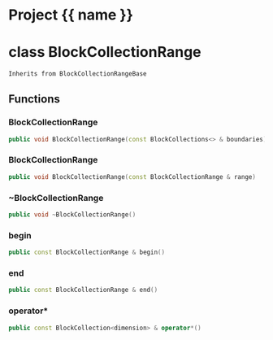 <script setup>
import {useRoute} from 'vitepress'
const {path} = useRoute()
const tokens = path.split('/')
const words = tokens[2].split('-');
for (let i = 0; i < words.length; i++) {
    words[i] = words[i].charAt(0).toUpperCase() + words[i].slice(1);
    words[i] = words[i].replace('geode', 'Geode')
}
const name = words.join('-');
</script>
# Project {{ name }}

# class BlockCollectionRange


```cpp
Inherits from BlockCollectionRangeBase
```



## Functions

### BlockCollectionRange

```cpp
public void BlockCollectionRange(const BlockCollections<> & boundaries)
```


### BlockCollectionRange

```cpp
public void BlockCollectionRange(const BlockCollectionRange & range)
```


### ~BlockCollectionRange

```cpp
public void ~BlockCollectionRange()
```


### begin

```cpp
public const BlockCollectionRange & begin()
```


### end

```cpp
public const BlockCollectionRange & end()
```


### operator*

```cpp
public const BlockCollection<dimension> & operator*()
```




